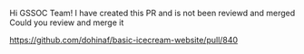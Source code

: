 Hi GSSOC Team!
I have created this PR and is not been reviewd and merged 
Could you review and merge it 

https://github.com/dohinaf/basic-icecream-website/pull/840
